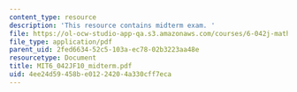 ```yaml
---
content_type: resource
description: 'This resource contains midterm exam. '
file: https://ol-ocw-studio-app-qa.s3.amazonaws.com/courses/6-042j-mathematics-for-computer-science-fall-2010/4ee24d59458be01224204a330cff7eca_MIT6_042JF10_midterm.pdf
file_type: application/pdf
parent_uid: 2fed6634-52c5-103a-ec78-02b3223aa48e
resourcetype: Document
title: MIT6_042JF10_midterm.pdf
uid: 4ee24d59-458b-e012-2420-4a330cff7eca
---
```

